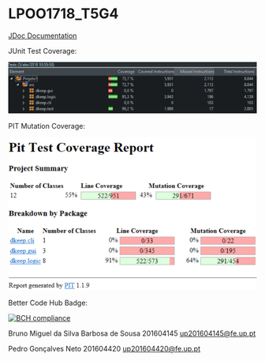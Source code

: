 # LPOO1718_T5G4

[JDoc Documentation](https://web.fe.up.pt/~up201604145/)

JUnit Test Coverage:

![JUnit Test Coverage](coverage.png)

PIT Mutation Coverage:

![PIT Test Coverage](mutations.png)

Better Code Hub Badge:

[![BCH compliance](https://bettercodehub.com/edge/badge/Rekicho/LPOO1718_T5G4?branch=master&token=cafb5761456253134785699a4ad0a42665a7b35e)](https://bettercodehub.com/)

Bruno Miguel da Silva Barbosa de Sousa 201604145 up201604145@fe.up.pt

Pedro	Gonçalves	Neto 201604420 up201604420@fe.up.pt
